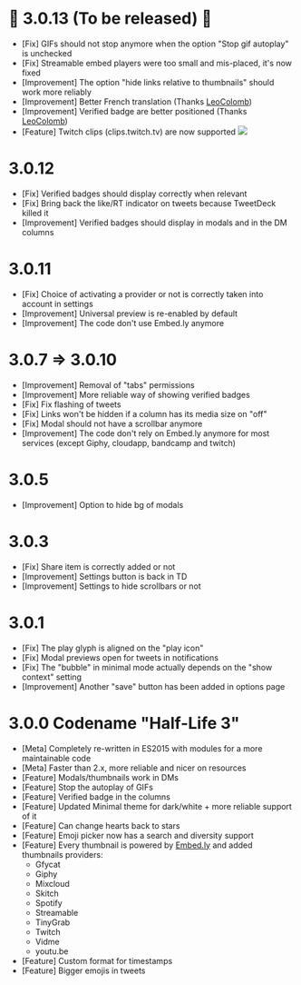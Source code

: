 :tada: 3.0.13 (To be released) :tada:
===============
- [Fix] GIFs should not stop anymore when the option "Stop gif autoplay" is unchecked
- [Fix] Streamable embed players were too small and mis-placed, it's now fixed
- [Improvement] The option "hide links relative to thumbnails" should work more reliably
- [Improvement] Better French translation (Thanks [LeoColomb](https://github.com/LeoColomb))
- [Improvement] Verified badge are better positioned (Thanks [LeoColomb](https://github.com/LeoColomb))
- [Feature] Twitch clips (clips.twitch.tv) are now supported ![](https://static-cdn.jtvnw.net/emoticons/v1/41/1.0)

3.0.12
===============
- [Fix] Verified badges should display correctly when relevant
- [Fix] Bring back the like/RT indicator on tweets because TweetDeck killed it
- [Improvement] Verified badges should display in modals and in the DM columns

3.0.11
===============
- [Fix] Choice of activating a provider or not is correctly taken into account in settings
- [Improvement] Universal preview is re-enabled by default
- [Improvement] The code don't use Embed.ly anymore

3.0.7 => 3.0.10
===============
- [Improvement] Removal of "tabs" permissions
- [Improvement] More reliable way of showing verified badges
- [Fix] Fix flashing of tweets
- [Fix] Links won't be hidden if a column has its media size on "off"
- [Fix] Modal should not have a scrollbar anymore
- [Improvement] The code don't rely on Embed.ly anymore for most services (except Giphy, cloudapp, bandcamp and twitch)

3.0.5
===============
- [Improvement] Option to hide bg of modals

3.0.3
===============
- [Fix] Share item is correctly added or not
- [Improvement] Settings button is back in TD
- [Improvement] Settings to hide scrollbars or not

3.0.1
===============
- [Fix] The play glyph is aligned on the "play icon"
- [Fix] Modal previews open for tweets in notifications
- [Fix] The "bubble" in minimal mode actually depends on the "show context" setting
- [Improvement] Another "save" button has been added in options page

3.0.0 Codename "Half-Life 3"
===============
- [Meta] Completely re-written in ES2015 with modules for a more maintainable code
- [Meta] Faster than 2.x, more reliable and nicer on resources
- [Feature] Modals/thumbnails work in DMs
- [Feature] Stop the autoplay of GIFs
- [Feature] Verified badge in the columns
- [Feature] Updated Minimal theme for dark/white + more reliable support of it
- [Feature] Can change hearts back to stars
- [Feature] Emoji picker now has a search and diversity support
- [Feature] Every thumbnail is powered by [Embed.ly](http://embed.ly/) and added thumbnails providers:
  - Gfycat
  - Giphy
  - Mixcloud
  - Skitch
  - Spotify
  - Streamable
  - TinyGrab
  - Twitch
  - Vidme
  - youtu.be
- [Feature] Custom format for timestamps
- [Feature] Bigger emojis in tweets
